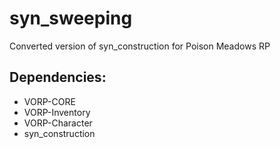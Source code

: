 # syn_sweeping
Converted version of syn_construction for Poison Meadows RP

## Dependencies:
- VORP-CORE
- VORP-Inventory
- VORP-Character
- syn_construction
